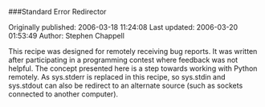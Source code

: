 ###Standard Error Redirector

Originally published: 2006-03-18 11:24:08
Last updated: 2006-03-20 01:53:49
Author: Stephen Chappell

This recipe was designed for remotely receiving bug reports. It was written after participating in a programming contest where feedback was not helpful. The concept presented here is a step towards working with Python remotely. As sys.stderr is replaced in this recipe, so sys.stdin and sys.stdout can also be redirect to an alternate source (such as sockets connected to another computer).